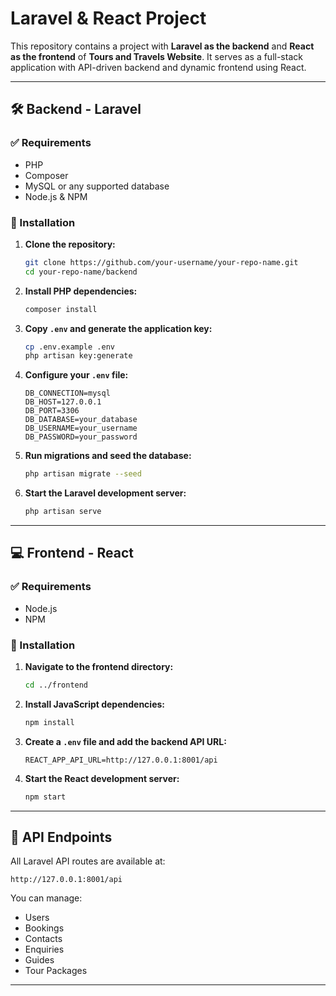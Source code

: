 # Laravel & React Project

This repository contains a project with **Laravel as the backend** and **React as the frontend** of **Tours and Travels Website**. It serves as a full-stack application with API-driven backend and dynamic frontend using React.

---

## 🛠️ Backend - Laravel

### ✅ Requirements

* PHP
* Composer
* MySQL or any supported database
* Node.js & NPM 

### 🚀 Installation

1. **Clone the repository:**

   ```bash
   git clone https://github.com/your-username/your-repo-name.git
   cd your-repo-name/backend
   ```

2. **Install PHP dependencies:**

   ```bash
   composer install
   ```

3. **Copy `.env` and generate the application key:**

   ```bash
   cp .env.example .env
   php artisan key:generate
   ```

4. **Configure your `.env` file:**

   ```env
   DB_CONNECTION=mysql
   DB_HOST=127.0.0.1
   DB_PORT=3306
   DB_DATABASE=your_database
   DB_USERNAME=your_username
   DB_PASSWORD=your_password
   ```

5. **Run migrations and seed the database:**

   ```bash
   php artisan migrate --seed
   ```

6. **Start the Laravel development server:**

   ```bash
   php artisan serve
   ```

---

## 💻 Frontend - React

### ✅ Requirements

* Node.js
* NPM

### 🚀 Installation

1. **Navigate to the frontend directory:**

   ```bash
   cd ../frontend
   ```

2. **Install JavaScript dependencies:**

   ```bash
   npm install

   ```

3. **Create a `.env` file and add the backend API URL:**

   ```env
   REACT_APP_API_URL=http://127.0.0.1:8001/api
   ```

4. **Start the React development server:**

   ```bash
   npm start

   ```

---

## 🔗 API Endpoints

All Laravel API routes are available at:

```
http://127.0.0.1:8001/api
```

You can manage:

* Users
* Bookings
* Contacts
* Enquiries
* Guides
* Tour Packages

---

